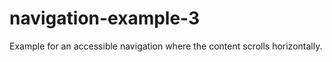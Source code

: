 # navigation-example-3
Example for an accessible navigation where the content scrolls horizontally.
